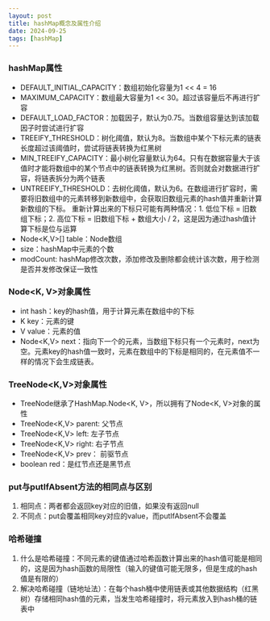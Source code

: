 ```yaml
---
layout: post
title: hashMap概念及属性介绍
date: 2024-09-25
tags: [hashMap]
---
```


### hashMap属性
- DEFAULT_INITIAL_CAPACITY：数组初始化容量为1 << 4 = 16
- MAXIMUM_CAPACITY：数组最大容量为1 << 30。超过该容量后不再进行扩容
- DEFAULT_LOAD_FACTOR：加载因子，默认为0.75。当数组容量达到该加载因子时尝试进行扩容
- TREEIFY_THRESHOLD：树化阈值，默认为8。当数组中某个下标元素的链表长度超过该阈值时，尝试将链表转换为红黑树
- MIN_TREEIFY_CAPACITY：最小树化容量默认为64。只有在数据容量大于该值时才能将数组中的某个节点中的链表转换为红黑树。否则就会对数据进行扩容，将链表拆分为两个链表
- UNTREEIFY_THRESHOLD：去树化阈值，默认为6。在数组进行扩容时，需要将旧数组中的元素转移到新数组中，会获取旧数组元素的hash值并重新计算新数组的下标。
重新计算出来的下标只可能有两种情况：1. 低位下标 = 旧数组下标；2. 高位下标 = 旧数组下标 + 数组大小 / 2，这是因为通过hash值计算下标是位与运算
- Node<K,V>[] table：Node数组
- size：hashMap中元素的个数
- modCount: hashMap修改次数，添加修改及删除都会统计该次数，用于检测是否并发修改保证一致性

### Node<K, V>对象属性
- int hash：key的hash值，用于计算元素在数组中的下标
- K key：元素的键
- V value：元素的值
- Node<K,V> next：指向下一个的元素，当数组下标只有一个元素时，next为空。元素key的hash值一致时，元素在数组中的下标是相同的，在元素值不一样的情况下会生成链表。

### TreeNode<K,V>对象属性
- TreeNode继承了HashMap.Node<K, V>，所以拥有了Node<K, V>对象的属性
- TreeNode<K,V> parent: 父节点
- TreeNode<K,V> left: 左子节点
- TreeNode<K,V> right: 右子节点
- TreeNode<K,V> prev： 前驱节点
- boolean red：是红节点还是黑节点

### put与putIfAbsent方法的相同点与区别
1. 相同点：两者都会返回key对应的旧值，如果没有返回null
2. 不同点：put会覆盖相同key对应的value，而putIfAbsent不会覆盖

### 哈希碰撞
1. 什么是哈希碰撞：不同元素的键值通过哈希函数计算出来的hash值可能是相同的，这是因为hash函数的局限性（输入的键值可能无限多，但是生成的hash值是有限的）
2. 解决哈希碰撞（链地址法）：在每个hash桶中使用链表或其他数据结构（红黑树）存储相同hash值的元素，当发生哈希碰撞时，将元素放入到hash桶的链表中
